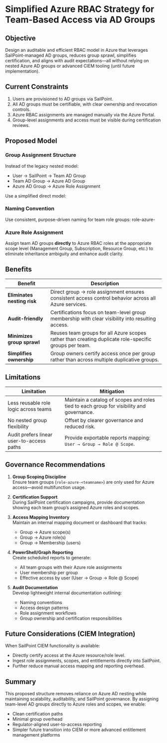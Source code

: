 # Simplified Azure RBAC Strategy for Team-Based Access via AD Groups

## Objective

Design an auditable and efficient RBAC model in Azure that leverages SailPoint-managed AD groups, reduces group sprawl, simplifies certification, and aligns with audit expectations—all without relying on nested Azure AD groups or advanced CIEM tooling (until future implementation).

## Current Constraints

1. Users are provisioned to AD groups via SailPoint.
2. All AD groups must be certifiable, with clear ownership and revocation controls.
3. Azure RBAC assignments are managed manually via the Azure Portal.
4. Group-level assignments and access must be visible during certification reviews.

## Proposed Model

### Group Assignment Structure

Instead of the legacy nested model:
- User → SailPoint → Team AD Group
- Team AD Group → Azure AD Group
- Azure AD Group → Azure Role Assignment

Use a simplified direct model:

### Naming Convention

Use consistent, purpose-driven naming for team role groups: role-azure-<teamname>

### Azure Role Assignment
 
Assign team AD groups **directly** to Azure RBAC roles at the appropriate scope level (Management Group, Subscription, Resource Group, etc.) to eliminate inheritance ambiguity and enhance audit clarity.

## Benefits

| Benefit | Description |
|--------|-------------|
| **Eliminates nesting risk** | Direct group → role assignment ensures consistent access control behavior across all Azure services. |
| **Audit-friendly** | Certifications focus on team-level group membership with clear visibility into resulting access. |
| **Minimizes group sprawl** | Reuses team groups for all Azure scopes rather than creating duplicate role-specific groups per team. |
| **Simplifies ownership** | Group owners certify access once per group rather than across multiple duplicative groups. |

## Limitations

| Limitation | Mitigation |
|------------|------------|
| Less reusable role logic across teams | Maintain a catalog of scopes and roles tied to each group for visibility and governance. |
| No nested group flexibility | Offset by clearer governance and reduced risk. |
| Audit prefers linear user-to-access paths | Provide exportable reports mapping: `User → Group → Role @ Scope`. |

## Governance Recommendations

1. **Group Scoping Discipline**  
   Ensure team groups (`role-azure-<teamname>`) are only used for Azure access—avoid multifunction usage.

2. **Certification Support**  
   During SailPoint certification campaigns, provide documentation showing each team group’s assigned Azure roles and scopes.

3. **Access Mapping Inventory**  
   Maintain an internal mapping document or dashboard that tracks:
   - Group → Azure scope(s)
   - Group → Azure role(s)
   - Group → Membership (users)

4. **PowerShell/Graph Reporting**  
   Create scheduled reports to generate:
   - All team groups with their Azure role assignments
   - User membership per group
   - Effective access by user (User → Group → Role @ Scope)

5. **Audit Documentation**  
   Develop lightweight internal documentation outlining:
   - Naming conventions
   - Access design patterns
   - Role assignment workflows
   - Group ownership and certification responsibilities

## Future Considerations (CIEM Integration)

When SailPoint CIEM functionality is available:

- Directly certify access at the Azure resource/role level.
- Ingest role assignments, scopes, and entitlements directly into SailPoint.
- Further reduce manual access mapping and reporting overhead.

## Summary

This proposed structure removes reliance on Azure AD nesting while maintaining scalability, auditability, and SailPoint governance. By assigning team-level AD groups directly to Azure roles and scopes, we enable:

- Clean certification paths
- Minimal group overhead
- Regulator-aligned user-to-access reporting
- Simpler future transition into CIEM or more advanced entitlement management platforms
